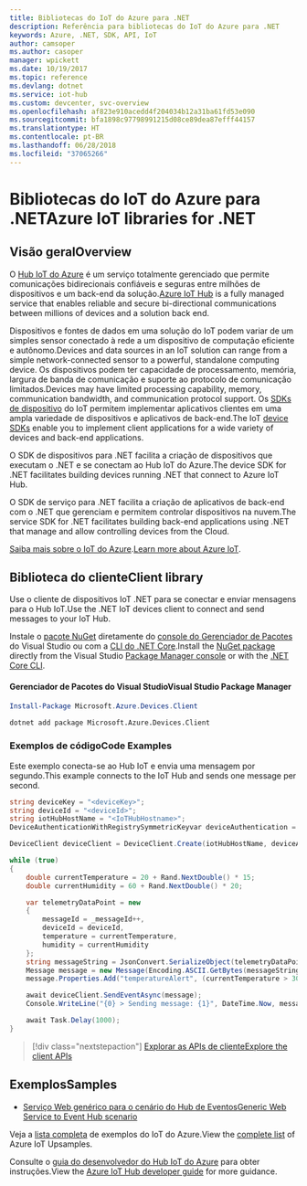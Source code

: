 ```yaml
---
title: Bibliotecas do IoT do Azure para .NET
description: Referência para bibliotecas do IoT do Azure para .NET
keywords: Azure, .NET, SDK, API, IoT
author: camsoper
ms.author: casoper
manager: wpickett
ms.date: 10/19/2017
ms.topic: reference
ms.devlang: dotnet
ms.service: iot-hub
ms.custom: devcenter, svc-overview
ms.openlocfilehash: af823e910acedd4f204034b12a31ba61fd53e090
ms.sourcegitcommit: bfa1898c97798991215d08ce89dea87efff44157
ms.translationtype: HT
ms.contentlocale: pt-BR
ms.lasthandoff: 06/28/2018
ms.locfileid: "37065266"
---
```

# <a name="azure-iot-libraries-for-net"></a><span data-ttu-id="24f0d-104">Bibliotecas do IoT do Azure para .NET</span><span class="sxs-lookup"><span data-stu-id="24f0d-104">Azure IoT libraries for .NET</span></span>

## <a name="overview"></a><span data-ttu-id="24f0d-105">Visão geral</span><span class="sxs-lookup"><span data-stu-id="24f0d-105">Overview</span></span>

<span data-ttu-id="24f0d-106">O [Hub IoT do Azure](https://azure.microsoft.com/services/iot-hub/) é um serviço totalmente gerenciado que permite comunicações bidirecionais confiáveis e seguras entre milhões de dispositivos e um back-end da solução.</span><span class="sxs-lookup"><span data-stu-id="24f0d-106">[Azure IoT Hub](https://azure.microsoft.com/services/iot-hub/) is a fully managed service that enables reliable and secure bi-directional communications between millions of devices and a solution back end.</span></span>

<span data-ttu-id="24f0d-107">Dispositivos e fontes de dados em uma solução do IoT podem variar de um simples sensor conectado à rede a um dispositivo de computação eficiente e autônomo.</span><span class="sxs-lookup"><span data-stu-id="24f0d-107">Devices and data sources in an IoT solution can range from a simple network-connected sensor to a powerful, standalone computing device.</span></span> <span data-ttu-id="24f0d-108">Os dispositivos podem ter capacidade de processamento, memória, largura de banda de comunicação e suporte ao protocolo de comunicação limitados.</span><span class="sxs-lookup"><span data-stu-id="24f0d-108">Devices may have limited processing capability, memory, communication bandwidth, and communication protocol support.</span></span> <span data-ttu-id="24f0d-109">Os [SDKs de dispositivo](https://docs.microsoft.com/azure/iot-hub/iot-hub-devguide-sdks) do IoT permitem implementar aplicativos clientes em uma ampla variedade de dispositivos e aplicativos de back-end.</span><span class="sxs-lookup"><span data-stu-id="24f0d-109">The IoT [device SDKs](https://docs.microsoft.com/azure/iot-hub/iot-hub-devguide-sdks) enable you to implement client applications for a wide variety of devices and back-end applications.</span></span>

<span data-ttu-id="24f0d-110">O SDK de dispositivos para .NET facilita a criação de dispositivos que executam o .NET e se conectam ao Hub IoT do Azure.</span><span class="sxs-lookup"><span data-stu-id="24f0d-110">The device SDK for .NET facilitates building devices running .NET that connect to Azure IoT Hub.</span></span>

<span data-ttu-id="24f0d-111">O SDK de serviço para .NET facilita a criação de aplicativos de back-end com o .NET que gerenciam e permitem controlar dispositivos na nuvem.</span><span class="sxs-lookup"><span data-stu-id="24f0d-111">The service SDK for .NET facilitates building back-end applications using .NET that manage and allow controlling devices from the Cloud.</span></span>

<span data-ttu-id="24f0d-112">[Saiba mais sobre o IoT do Azure](https://docs.microsoft.com/azure/iot-hub/).</span><span class="sxs-lookup"><span data-stu-id="24f0d-112">[Learn more about Azure IoT](https://docs.microsoft.com/azure/iot-hub/).</span></span>


## <a name="client-library"></a><span data-ttu-id="24f0d-113">Biblioteca do cliente</span><span class="sxs-lookup"><span data-stu-id="24f0d-113">Client library</span></span>

<span data-ttu-id="24f0d-114">Use o cliente de dispositivos IoT .NET para se conectar e enviar mensagens para o Hub IoT.</span><span class="sxs-lookup"><span data-stu-id="24f0d-114">Use the .NET IoT devices client to connect and send messages to your IoT Hub.</span></span>

<span data-ttu-id="24f0d-115">Instale o [pacote NuGet]( https://www.nuget.org/packages/Microsoft.Azure.Devices.Client) diretamente do [console do Gerenciador de Pacotes][PackageManager] do Visual Studio ou com a [CLI do .NET Core][DotNetCLI].</span><span class="sxs-lookup"><span data-stu-id="24f0d-115">Install the [NuGet package]( https://www.nuget.org/packages/Microsoft.Azure.Devices.Client) directly from the Visual Studio [Package Manager console][PackageManager] or with the [.NET Core CLI][DotNetCLI].</span></span>

#### <a name="visual-studio-package-manager"></a><span data-ttu-id="24f0d-116">Gerenciador de Pacotes do Visual Studio</span><span class="sxs-lookup"><span data-stu-id="24f0d-116">Visual Studio Package Manager</span></span>

```powershell
Install-Package Microsoft.Azure.Devices.Client
```

```bash
dotnet add package Microsoft.Azure.Devices.Client
```
### <a name="code-examples"></a><span data-ttu-id="24f0d-117">Exemplos de código</span><span class="sxs-lookup"><span data-stu-id="24f0d-117">Code Examples</span></span> 

<span data-ttu-id="24f0d-118">Este exemplo conecta-se ao Hub IoT e envia uma mensagem por segundo.</span><span class="sxs-lookup"><span data-stu-id="24f0d-118">This example connects to the IoT Hub and sends one message per second.</span></span>

```csharp
string deviceKey = "<deviceKey>";
string deviceId = "<deviceId>";
string iotHubHostName = "<IoTHubHostname>";
DeviceAuthenticationWithRegistrySymmetricKeyvar deviceAuthentication = new DeviceAuthenticationWithRegistrySymmetricKey(deviceId, deviceKey);

DeviceClient deviceClient = DeviceClient.Create(iotHubHostName, deviceAuthentication, TransportType.Mqtt);

while (true)
{
    double currentTemperature = 20 + Rand.NextDouble() * 15;
    double currentHumidity = 60 + Rand.NextDouble() * 20;

    var telemetryDataPoint = new
    {
        messageId = _messageId++,
        deviceId = deviceId,
        temperature = currentTemperature,
        humidity = currentHumidity
    };
    string messageString = JsonConvert.SerializeObject(telemetryDataPoint);
    Message message = new Message(Encoding.ASCII.GetBytes(messageString));
    message.Properties.Add("temperatureAlert", (currentTemperature > 30) ? "true" : "false");

    await deviceClient.SendEventAsync(message);
    Console.WriteLine("{0} > Sending message: {1}", DateTime.Now, messageString);

    await Task.Delay(1000);
}
```


> [!div class="nextstepaction"]
> [<span data-ttu-id="24f0d-119">Explorar as APIs de cliente</span><span class="sxs-lookup"><span data-stu-id="24f0d-119">Explore the client APIs</span></span>](/dotnet/api/overview/azure/iot/client)

## <a name="samples"></a><span data-ttu-id="24f0d-120">Exemplos</span><span class="sxs-lookup"><span data-stu-id="24f0d-120">Samples</span></span>

- [<span data-ttu-id="24f0d-121">Serviço Web genérico para o cenário do Hub de Eventos</span><span class="sxs-lookup"><span data-stu-id="24f0d-121">Generic Web Service to Event Hub scenario</span></span>](https://azure.microsoft.com/resources/samples/event-hubs-dotnet-importfromweb/)

<span data-ttu-id="24f0d-122">Veja a [lista completa](https://azure.microsoft.com/resources/samples/?platform=dotnet&service=iot-hub) de exemplos do IoT do Azure.</span><span class="sxs-lookup"><span data-stu-id="24f0d-122">View the [complete list](https://azure.microsoft.com/resources/samples/?platform=dotnet&service=iot-hub) of Azure IoT Upsamples.</span></span>

<span data-ttu-id="24f0d-123">Consulte o [guia do desenvolvedor do Hub IoT do Azure](https://docs.microsoft.com/azure/iot-hub/iot-hub-devguide) para obter instruções.</span><span class="sxs-lookup"><span data-stu-id="24f0d-123">View the [Azure IoT Hub developer guide](https://docs.microsoft.com/azure/iot-hub/iot-hub-devguide) for more guidance.</span></span>

[PackageManager]: https://docs.microsoft.com/nuget/tools/package-manager-console
[DotNetCLI]: https://docs.microsoft.com/dotnet/core/tools/dotnet-add-package
